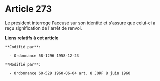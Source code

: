 # Article 273

Le président interroge l'accusé sur son identité et s'assure que celui-ci a reçu signification de l'arrêt de renvoi.

**Liens relatifs à cet article**

	**Codifié par**:

	  - Ordonnance 58-1296 1958-12-23

	**Modifié par**:

	  - Ordonnance 60-529 1960-06-04 art. 8 JORF 8 juin 1960
